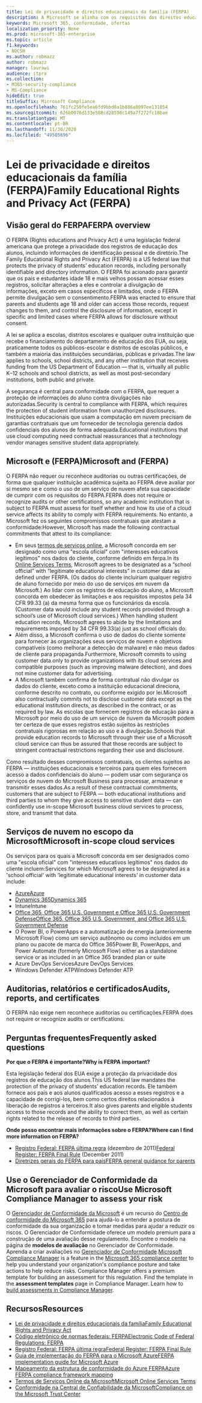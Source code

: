 ```yaml
---
title: Lei de privacidade e direitos educacionais da família (FERPA)
description: A Microsoft se alinha com os requisitos dos direitos educacionais e da lei de privacidade da família US.
keywords: Microsoft 365, conformidade, ofertas
localization_priority: None
ms.prod: microsoft-365-enterprise
ms.topic: article
f1.keywords:
- NOCSH
ms.author: robmazz
author: robmazz
manager: laurawi
audience: itpro
ms.collection:
- M365-security-compliance
- MS-Compliance
hideEdit: true
titleSuffix: Microsoft Compliance
ms.openlocfilehash: 761fc250fe5ea6fd9bbd0a1b886a8097ee131854
ms.sourcegitcommit: 626b0076d133e588cd28598c149a7f272fc18bae
ms.translationtype: MT
ms.contentlocale: pt-BR
ms.lasthandoff: 11/30/2020
ms.locfileid: "49505696"
---
```

# <a name="family-educational-rights-and-privacy-act-ferpa"></a><span data-ttu-id="f137f-104">Lei de privacidade e direitos educacionais da família (FERPA)</span><span class="sxs-lookup"><span data-stu-id="f137f-104">Family Educational Rights and Privacy Act (FERPA)</span></span>

## <a name="ferpa-overview"></a><span data-ttu-id="f137f-105">Visão geral do FERPA</span><span class="sxs-lookup"><span data-stu-id="f137f-105">FERPA overview</span></span>

<span data-ttu-id="f137f-106">O FERPA (Rights educations and Privacy Act) é uma legislação federal americana que protege a privacidade dos registros de educação dos alunos, incluindo informações de identificação pessoal e de diretório.</span><span class="sxs-lookup"><span data-stu-id="f137f-106">The Family Educational Rights and Privacy Act (FERPA) is a US federal law that protects the privacy of students’ education records, including personally identifiable and directory information.</span></span> <span data-ttu-id="f137f-107">O FERPA foi acionado para garantir que os pais e estudantes idade 18 e mais velhos possam acessar esses registros, solicitar alterações a eles e controlar a divulgação de informações, exceto em casos específicos e limitados, onde o FERPA permite divulgação sem o consentimento.</span><span class="sxs-lookup"><span data-stu-id="f137f-107">FERPA was enacted to ensure that parents and students age 18 and older can access those records, request changes to them, and control the disclosure of information, except in specific and limited cases where FERPA allows for disclosure without consent.</span></span>

<span data-ttu-id="f137f-108">A lei se aplica a escolas, distritos escolares e qualquer outra instituição que recebe o financiamento do departamento de educação dos EUA, ou seja, praticamente todos os públicos-escolar e distritos de escolas públicos, e também a maioria das instituições secundárias, públicas e privadas.</span><span class="sxs-lookup"><span data-stu-id="f137f-108">The law applies to schools, school districts, and any other institution that receives funding from the US Department of Education — that is, virtually all public K–12 schools and school districts, as well as most post-secondary institutions, both public and private.</span></span>

<span data-ttu-id="f137f-109">A segurança é central para conformidade com o FERPA, que requer a proteção de informações do aluno contra divulgações não autorizadas.</span><span class="sxs-lookup"><span data-stu-id="f137f-109">Security is central to compliance with FERPA, which requires the protection of student information from unauthorized disclosures.</span></span> <span data-ttu-id="f137f-110">Instituições educacionais que usam a computação em nuvem precisam de garantias contratuais que um fornecedor de tecnologia gerencia dados confidenciais dos alunos de forma adequada.</span><span class="sxs-lookup"><span data-stu-id="f137f-110">Educational institutions that use cloud computing need contractual reassurances that a technology vendor manages sensitive student data appropriately.</span></span>

## <a name="microsoft-and-ferpa"></a><span data-ttu-id="f137f-111">Microsoft e (FERPA)</span><span class="sxs-lookup"><span data-stu-id="f137f-111">Microsoft and (FERPA)</span></span>

<span data-ttu-id="f137f-112">O FERPA não requer ou reconhece auditorias ou outras certificações, de forma que qualquer instituição acadêmica sujeita ao FERPA deve avaliar por si mesmo se e como o uso de um serviço de nuvem afeta sua capacidade de cumprir com os requisitos do FERPA.</span><span class="sxs-lookup"><span data-stu-id="f137f-112">FERPA does not require or recognize audits or other certifications, so any academic institution that is subject to FERPA must assess for itself whether and how its use of a cloud service affects its ability to comply with FERPA requirements.</span></span> <span data-ttu-id="f137f-113">No entanto, a Microsoft fez os seguintes compromissos contratuais que atestam a conformidade:</span><span class="sxs-lookup"><span data-stu-id="f137f-113">However, Microsoft has made the following contractual commitments that attest to its compliance:</span></span>

- <span data-ttu-id="f137f-114">Em seus [termos de serviços online](https://aka.ms/Online-Services-Terms), a Microsoft concorda em ser designado como uma "escola oficial" com "interesses educativos legítimos" nos dados do cliente, conforme definido em ferpa.</span><span class="sxs-lookup"><span data-stu-id="f137f-114">In its [Online Services Terms](https://aka.ms/Online-Services-Terms), Microsoft agrees to be designated as a “school official” with “legitimate educational interests” in customer data as defined under FERPA.</span></span> <span data-ttu-id="f137f-115">(Os dados do cliente incluiriam qualquer registro de aluno fornecido por meio do uso de serviços em nuvem da Microsoft.) Ao lidar com os registros de educação do aluno, a Microsoft concorda em obedecer às limitações e aos requisitos impostos pela 34 CFR 99.33 (a) da mesma forma que os funcionários da escola.</span><span class="sxs-lookup"><span data-stu-id="f137f-115">(Customer data would include any student records provided through a school’s use of Microsoft cloud services.) When handling student education records, Microsoft agrees to abide by the limitations and requirements imposed by 34 CFR 99.33(a) just as school officials do.</span></span>
- <span data-ttu-id="f137f-116">Além disso, a Microsoft confirma o uso de dados do cliente somente para fornecer às organizações seus serviços de nuvem e objetivos compatíveis (como melhorar a detecção de malware) e não meus dados de cliente para propaganda.</span><span class="sxs-lookup"><span data-stu-id="f137f-116">Furthermore, Microsoft commits to using customer data only to provide organizations with its cloud services and compatible purposes (such as improving malware detection), and does not mine customer data for advertising.</span></span>
- <span data-ttu-id="f137f-117">A Microsoft também confirma de forma contratual não divulgar os dados do cliente, exceto como a instituição educacional direciona, conforme descrito no contrato, ou conforme exigido por lei.</span><span class="sxs-lookup"><span data-stu-id="f137f-117">Microsoft also contractually commits not to disclose customer data except as the educational institution directs, as described in the contract, or as required by law.</span></span> <span data-ttu-id="f137f-118">As escolas que fornecem registros de educação para a Microsoft por meio do uso de um serviço de nuvem da Microsoft podem ter certeza de que esses registros estão sujeitos às restrições contratuais rigorosas em relação ao uso e à divulgação.</span><span class="sxs-lookup"><span data-stu-id="f137f-118">Schools that provide education records to Microsoft through their use of a Microsoft cloud service can thus be assured that those records are subject to stringent contractual restrictions regarding their use and disclosure.</span></span>

<span data-ttu-id="f137f-119">Como resultado desses compromissos contratuais, os clientes sujeitos ao FERPA — instituições educacionais e terceiros para quem eles fornecem acesso a dados confidenciais do aluno — podem usar com segurança os serviços de nuvem do Microsoft Business para processar, armazenar e transmitir esses dados.</span><span class="sxs-lookup"><span data-stu-id="f137f-119">As a result of these contractual commitments, customers that are subject to FERPA — both educational institutions and third parties to whom they give access to sensitive student data — can confidently use in-scope Microsoft business cloud services to process, store, and transmit that data.</span></span>

## <a name="microsoft-in-scope-cloud-services"></a><span data-ttu-id="f137f-120">Serviços de nuvem no escopo da Microsoft</span><span class="sxs-lookup"><span data-stu-id="f137f-120">Microsoft in-scope cloud services</span></span>

<span data-ttu-id="f137f-121">Os serviços para os quais a Microsoft concorda em ser designados como uma "escola oficial" com "interesses educativos legítimos" nos dados do cliente incluem:</span><span class="sxs-lookup"><span data-stu-id="f137f-121">Services for which Microsoft agrees to be designated as a 'school official' with 'legitimate educational interests' in customer data include:</span></span>

- [<span data-ttu-id="f137f-122">Azure</span><span class="sxs-lookup"><span data-stu-id="f137f-122">Azure</span></span>](https://aka.ms/AzureCompliance)
- [<span data-ttu-id="f137f-123">Dynamics 365</span><span class="sxs-lookup"><span data-stu-id="f137f-123">Dynamics 365</span></span>](https://aka.ms/d365-compliance-list)
- <span data-ttu-id="f137f-124">Intune</span><span class="sxs-lookup"><span data-stu-id="f137f-124">Intune</span></span>
- [<span data-ttu-id="f137f-125">Office 365, Office 365 U.S. Government e Office 365 U.S. Government Defense</span><span class="sxs-lookup"><span data-stu-id="f137f-125">Office 365, Office 365 U.S. Government, and Office 365 U.S. Government Defense</span></span>](https://go.microsoft.com/fwlink/p/?LinkID=2077751)
- <span data-ttu-id="f137f-126">O Power BI, o PowerApps e a automatização de energia (anteriormente Microsoft Flow) como um serviço autônomo ou como incluídos em um plano ou pacote de marca do Office 365</span><span class="sxs-lookup"><span data-stu-id="f137f-126">Power BI, PowerApps, and Power Automate (formerly Microsoft Flow) either as a standalone service or as included in an Office 365 branded plan or suite</span></span>
- <span data-ttu-id="f137f-127">Azure DevOps Services</span><span class="sxs-lookup"><span data-stu-id="f137f-127">Azure DevOps Services</span></span>
- <span data-ttu-id="f137f-128">Windows Defender ATP</span><span class="sxs-lookup"><span data-stu-id="f137f-128">Windows Defender ATP</span></span>

## <a name="audits-reports-and-certificates"></a><span data-ttu-id="f137f-129">Auditorias, relatórios e certificados</span><span class="sxs-lookup"><span data-stu-id="f137f-129">Audits, reports, and certificates</span></span>

<span data-ttu-id="f137f-130">O FERPA não exige nem reconhece auditorias ou certificações.</span><span class="sxs-lookup"><span data-stu-id="f137f-130">FERPA does not require or recognize audits or certifications.</span></span>

## <a name="frequently-asked-questions"></a><span data-ttu-id="f137f-131">Perguntas frequentes</span><span class="sxs-lookup"><span data-stu-id="f137f-131">Frequently asked questions</span></span>

<span data-ttu-id="f137f-132">**Por que o FERPA é importante?**</span><span class="sxs-lookup"><span data-stu-id="f137f-132">**Why is FERPA important?**</span></span>

<span data-ttu-id="f137f-133">Esta legislação federal dos EUA exige a proteção da privacidade dos registros de educação dos alunos.</span><span class="sxs-lookup"><span data-stu-id="f137f-133">This US federal law mandates the protection of the privacy of students’ education records.</span></span> <span data-ttu-id="f137f-134">Ele também fornece aos pais e aos alunos qualificados acesso a esses registros e a capacidade de corrigi-los, bem como certos direitos relacionados à liberação de registros a terceiros.</span><span class="sxs-lookup"><span data-stu-id="f137f-134">It also gives parents and eligible students access to those records and the ability to correct them, as well as certain rights related to the release of records to third parties.</span></span>

<span data-ttu-id="f137f-135">**Onde posso encontrar mais informações sobre o FERPA?**</span><span class="sxs-lookup"><span data-stu-id="f137f-135">**Where can I find more information on FERPA?**</span></span>

- <span data-ttu-id="f137f-136">[Registro Federal: FERPA última regra](https://aka.ms/ferpa-reg) (dezembro de 2011)</span><span class="sxs-lookup"><span data-stu-id="f137f-136">[Federal Register: FERPA Final Rule](https://aka.ms/ferpa-reg) (December 2011)</span></span>
- [<span data-ttu-id="f137f-137">Diretrizes gerais do FERPA para pais</span><span class="sxs-lookup"><span data-stu-id="f137f-137">FERPA general guidance for parents</span></span>](https://www2.ed.gov/policy/gen/guid/fpco/ferpa/parents.html)

## <a name="use-microsoft-compliance-manager-to-assess-your-risk"></a><span data-ttu-id="f137f-138">Use o Gerenciador de Conformidade da Microsoft para avaliar o risco</span><span class="sxs-lookup"><span data-stu-id="f137f-138">Use Microsoft Compliance Manager to assess your risk</span></span>

<span data-ttu-id="f137f-p107">O [Gerenciador de Conformidade da Microsoft](https://docs.microsoft.com/microsoft-365/compliance/compliance-manager) é um recurso do [Centro de conformidade do Microsoft 365](https://docs.microsoft.com/microsoft-365/compliance/microsoft-365-compliance-center) para ajudá-lo a entender a postura de conformidade da sua organização e tomar medidas para ajudar a reduzir os riscos. O Gerenciador de Conformidade oferece um modelo premium para a construção de uma avaliação desse regulamento. Encontre o modelo na página de **modelos de avaliação** no Gerenciador de Conformidade. Aprenda a criar avaliações no [Gerenciador de Conformidade](https://docs.microsoft.com/microsoft-365/compliance/compliance-manager-assessments).</span><span class="sxs-lookup"><span data-stu-id="f137f-p107">[Microsoft Compliance Manager](https://docs.microsoft.com/microsoft-365/compliance/compliance-manager) is a feature in the [Microsoft 365 compliance center](https://docs.microsoft.com/microsoft-365/compliance/microsoft-365-compliance-center) to help you understand your organization's compliance posture and take actions to help reduce risks. Compliance Manager offers a premium template for building an assessment for this regulation. Find the template in the **assessment templates** page in Compliance Manager. Learn how to [build assessments in Compliance Manager](https://docs.microsoft.com/microsoft-365/compliance/compliance-manager-assessments).</span></span>

## <a name="resources"></a><span data-ttu-id="f137f-143">Recursos</span><span class="sxs-lookup"><span data-stu-id="f137f-143">Resources</span></span>

- [<span data-ttu-id="f137f-144">Lei de privacidade e direitos educacionais da família</span><span class="sxs-lookup"><span data-stu-id="f137f-144">Family Educational Rights and Privacy Act</span></span>](https://www.ed.gov/policy/gen/guid/fpco/ferpa/index.html)
- [<span data-ttu-id="f137f-145">Código eletrônico de normas federais: FERPA</span><span class="sxs-lookup"><span data-stu-id="f137f-145">Electronic Code of Federal Regulations: FERPA</span></span>](https://aka.ms/FERPA-GPO)
- [<span data-ttu-id="f137f-146">Registro Federal: FERPA última regra</span><span class="sxs-lookup"><span data-stu-id="f137f-146">Federal Register: FERPA Final Rule</span></span>](https://aka.ms/ferpa-reg)
- [<span data-ttu-id="f137f-147">Guia de implementação do FERPA para o Microsoft Azure</span><span class="sxs-lookup"><span data-stu-id="f137f-147">FERPA implementation guide for Microsoft Azure</span></span>](https://aka.ms/azureferpa)
- [<span data-ttu-id="f137f-148">Mapeamento da estrutura de conformidade do Azure FERPA</span><span class="sxs-lookup"><span data-stu-id="f137f-148">Azure FERPA compliance framework mapping</span></span>](https://aka.ms/AzureFERPAMapping)
- [<span data-ttu-id="f137f-149">Termos de Serviços Online da Microsoft</span><span class="sxs-lookup"><span data-stu-id="f137f-149">Microsoft Online Services Terms</span></span>](https://aka.ms/Online-Services-Terms)
- [<span data-ttu-id="f137f-150">Conformidade na Central de Confiabilidade da Microsoft</span><span class="sxs-lookup"><span data-stu-id="f137f-150">Compliance on the Microsoft Trust Center</span></span>](https://www.microsoft.com/trust-center/compliance/compliance-overview)
